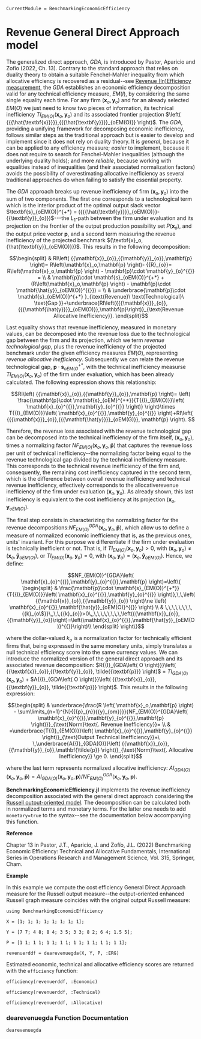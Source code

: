 ```@meta
CurrentModule = BenchmarkingEconomicEfficiency
```
# Revenue General Direct Approach model

The generalized direct approach, *GDA*, is introduced by Pastor, Aparicio and Zofío (2022, Ch. 13). Contrary to the standard approach that relies on duality theory to obtain a suitable Fenchel-Mahler inequality from which allocative efficiency is recovered as a residual--see [Revenue (In)Efficiency measurement](@ref), the *GDA* establishes an economic efficiency decomposition valid for any technical efficiency measure, $EM(I)$, by considering the same single equality each time. For any firm $\left( \textbf{x}_o,\textbf{y}_o\right)$ and for an already selected $EM(O)$ we just need to know two pieces of information, its technical inefficiency $T{{I}_{EM (O)}}\left( \textbf{x}_o,\textbf{y}_o \right)$ and its associated frontier projection $\left( {{{\hat{\textbf{x}}}}},{{{\hat{\textbf{y}}}}_{oEM(O)}} \right)$. The $GDA$, providing a unifying framework for decomposing economic inefficiency, follows similar steps as the traditional approach but is easier to develop and implement since it does not rely on duality theory. It is *general*, because it can be applied to any efficiency measure; *easier* to implement, because it does not require to search for Fenchel-Mahler inequalities (although the underlying duality holds); and more *reliable*, because working with equalities instead of inequalities (and their associated normalization factors) avoids the possibility of overestimating allocative inefficiency as several traditional approaches do when failing to satisfy the essential property.

The *GDA* approach breaks up revenue inefficiency of firm $\left( \textbf{x}_{o}^{{}},\textbf{y}_{o}^{{}} \right)$ into the sum of two components. The first one corresponds to a technological term which is the interior product of the optimal output slack vector $\textbf{s}_{oEM(O)}^{+*} = ({{{\hat{\textbf{y}}}}_{oEM(O)}}-{{\textbf{y}}_{o}})$---the $L_1$-path between the firm under evaluation and its projection on the frontier of the output production possibility set $P(\textbf{x}_o)$, and the output price vector $\textbf{p}$, and a second term measuring the revenue inefficiency of the projected benchmark $(\textbf{x}_o,{\hat{\textbf{y}}_{oEM(O)}})$. This results in the following decomposition:

```math
\begin{split}
& RI\left( {{\mathbf{x}}_{o}},{{\mathbf{y}}_{o}},\mathbf{p} \right)= R\left(\mathbf{x}_o,\mathbf{p} \right)- {{R}_{o}}= R\left(\mathbf{x}_o,\mathbf{p} \right) - \mathbf{p}\cdot \mathbf{y}_{o}^{{}} =    \\ 
& \mathbf{p}\cdot \mathbf{s}_{oEM(O)}^{+*} + (R\left(\mathbf{x}_o,\mathbf{p} \right) - \mathbf{p}\cdot \mathbf{\hat{y}}_{oEM(O)}^{{}}) = \\ 
& \underbrace{\mathbf{p}\cdot \mathbf{s}_{oEM(O)}^{+*} }_{\text{Revenue}\ \text{Technological}\ \text{Gap }}+\underbrace{RI\left({{{\mathbf{x}}}_{o}}, {{{\mathbf{\hat{y}}}}_{oEM(O)}},\mathbf{p}\right)}_{\text{Revenue Allocative Inefficiency}}. 
\end{split}
```
Last equality shows that revenue inefficiency, measured in monetary values, can be decomposed into the revenue loss due to the technological gap between the firm and its projection, which we term *revenue technological gap*, plus the revenue inefficiency of the projected benchmark under the given efficiency measures $EM(O)$, representing *revenue allocative inefficiency*.  Subsequently we can relate the revenue technological gap, $\mathbf{p}\cdot \mathbf{s}_{oEM(O}^{+*}$, with the technical inefficiency measurse $T{{I}_{EM(O)}}\left( {{\textbf{x}}_{o}},{{\textbf{y}}_{o}} \right)$ of the firm under evaluation, which has been already calculated. The following expression shows this relationship:  

```math
RI\left( {{\mathbf{x}}_{o}},{{\mathbf{y}}_{o}},\mathbf{p} \right)=  
 \left( \frac{\mathbf{p}\cdot \mathbf{s}_{oEM}^{+*}}{T{{I}_{EM(O)}}\left( \mathbf{x}_{o}^{{}},\mathbf{y}_{o}^{{}} \right)} \right)\times T{{I}_{EM(O)}}\left( \mathbf{x}_{o}^{{}},\mathbf{y}_{o}^{{}} \right)+RI\left( {{{\mathbf{x}}}_{o}},{{{\mathbf{\hat{y}}}}_{oEM(G)}}, \mathbf{p} \right).  
```

Therefore, the revenue loss associated with the revenue technological gap can be decomposed into the technical inefficiency of the firm itself, $\left( \mathbf{x}_{o}^{{}},\mathbf{y}_{o}^{{}} \right)$, times a normalizing factor $N{{F}_{EM(O)}}\left( {{\textbf{x}}_{o}},{{\textbf{y}}_{o}},\mathbf{\tilde{p}} \right)$ that captures the revenue loss per unit of technical inefficiency--the normalizing factor being equal to the revenue technological gap divided by the technical inefficiency measure. This corresponds to the technical revenue inefficiency of the firm and, consequently, the remaining cost inefficiency captured in the second term, which is the difference between overall revenue inefficiency and technical revenue inefficiency, effectively corresponds to the allocativerevenue inefficiency of the firm under evaluation $\left( \mathbf{x}_{o}^{{}},\mathbf{y}_{o}^{{}} \right)$. As already shown, this last inefficiency is equivalent to the cost inefficiency at its projection $\left( {{{\mathbf{x}_o}}},{{{\mathbf{y}}}_{oEM(O)}} \right)$. 

The final step consists in characterizing the normalizing factor for the revenue decompositions:$N{{F}_{EM(O)}^{GDA}}\left( {{\textbf{x}}_{o}},{{\textbf{y}}_{o}},\mathbf{\tilde{p}} \right)$, which allow us to define a measure of normalized economic inefficiency that is, as the previous ones, units' invariant. For this purpose we differentiate if the firm under evaluation is technically inefficient or not. That is, if $T{{I}_{EM(O)}}\left( {{\textbf{x}}_{o}},{{\textbf{y}}_{o}} \right)>0$, with $\left( {{\mathbf{x}}_{o}},{{\mathbf{y}}_{o}} \right)\ne \left( \mathbf{x}_{o}^{{}},\mathbf{\hat{y}}_{oEM(O)}^{{}} \right)$, or $T{{I}_{EM(O)}}\left( {{\textbf{x}}_{o}},{{\textbf{y}}_{o}} \right) = 0$, with $\left( {{\mathbf{x}}_{o}},{{\mathbf{y}}_{o}} \right) = \left( \mathbf{x}_{o}^{{}},\mathbf{\hat{y}}_{oEM(O)}^{{}} \right)$. Hence, we define:

```math
NF_{EM(O)}^{GDA}\left( \mathbf{x}_{o}^{{}},\mathbf{y}_{o}^{{}},\mathbf{p} \right)=\left\{ 
\begin{split}
& \frac{\mathbf{p}\cdot \mathbf{s}_{EM(O)}^{+*}}{T{{I}_{EM(O)}}\left( \mathbf{x}_{o}^{{}},\mathbf{y}_{o}^{{}} \right)},\,\,\left( {{\mathbf{x}}_{o}},{{\mathbf{y}}_{o}} \right)\ne \left( \mathbf{x}_{o}^{{}},\mathbf{\hat{y}}_{oEM(O)}^{{}} \right) \\ 
& \,\,\,\,\,\,\,\,{{k}_{o\$}}\,,\,\,{{k}_{o}}>0\,,\,\,\,\,\,\,\,\,\left({{\mathbf{x}}_{o}},{{\mathbf{y}}_{o}}\right)=\left(\mathbf{x}_{o}^{{}},\mathbf{\hat{y}}_{oEM(O)}^{{}}\right)\\
\end{split}
\right\}
```
where the dollar-valued $k_{o}$ is a normalization factor for technically efficient firms that, being expressed in the same monetary units, simply translates a null technical efficiency score into the same currency values. We can introduce the normalized version of the general direct approach and its associated revenue decomposition: $R{{I}_{GDA\left( O \right)}}\left( {{\textbf{x}}_{o}},{{\textbf{y}}_{o}}, \tilde{{\textbf{p}}} \right)$ = $T{{I}_{GDA\left( O \right)}}\left( {{\textbf{x}}_{o}},{{\textbf{y}}_{o}} \right)$ +  $A{{I}_{GDA\left( O \right)}}\left( {{\textbf{x}}_{o}},{{\textbf{y}}_{o}}, \tilde{{\textbf{p}}} \right)$. This results in the following expression: 

```math
\begin{split}
& \underbrace{\frac{R \left( \mathbf{x}_o,\mathbf{p} \right) - \sum\limits_{n=1}^{N}{{{p}_{n}}{{y}_{om}}}}{NF_{EM(O)}^{GDA}\left( \mathbf{x}_{o}^{{}},\mathbf{y}_{o}^{{}},\mathbf{p} \right)}}_{\text{Norm}\text{. Revenue Inefficiency}}= \\ 
& =\underbrace{T{{I}_{EM(O)}}\left( \mathbf{x}_{o}^{{}},\mathbf{y}_{o}^{{}} \right)}_{\text{Output Technical Inefficiency}}+\ \,\underbrace{A{{I}_{GDA(O)}}\left( {{\mathbf{x}}_{o}},{{\mathbf{y}}_{o}},\mathbf{\tilde{p}} \right)}_{\text{Norm}\text{. Allocative Inefficiency}} \ge 0.  
\end{split}
```

where the last term represents normalized allocative inefficiency: $A{{I}_{GDA(O)}}\left( {{\mathbf{x}}_{o}},{{\mathbf{y}}_{o}},\mathbf{\tilde{p}} \right) = A{{I}_{GDA(O)}}\left( {{\mathbf{x}}_{o}},{{\mathbf{y}}_{o}},\mathbf{p}\right) / NF_{EM(O)}^{GDA}\left(\mathbf{x}_{o}^{{}},\mathbf{y}_{o}^{{}},\mathbf{p} \right)$.

**BenchmarkingEconomicEfficiency.jl** implements the revenue inefficiency decomposition associated with the general direct approach considering the [Russell output-oriented model](https://javierbarbero.github.io/DataEnvelopmentAnalysis.jl/stable/technical/russell/#Russell-Output-Model). The decomposition can be calculated both in normalized terms and monetary terms. For the latter one needs to add `monetary=true` to the syntax--see the documentation below accompanying this function.  

**Reference**

Chapter 13 in Pastor, J.T., Aparicio, J. and Zofío, J.L. (2022) Benchmarking Economic Efficiency: Technical and Allocative Fundamentals, International Series in Operations Research and Management Science, Vol. 315,  Springer, Cham. 

**Example**

In this example we compute the cost efficiency General Direct Approach measure for the Russell output measure--the output-oriented enhanced Russell graph measure coincides with the original output Russell measure:

```@example revenuegda
using BenchmarkingEconomicEfficiency

X = [1; 1; 1; 1; 1; 1; 1; 1];

Y = [7 7; 4 8; 8 4; 3 5; 3 3; 8 2; 6 4; 1.5 5];

P = [1 1; 1 1; 1 1; 1 1; 1 1; 1 1; 1 1; 1 1];

revenuerddf = dearevenuegda(X, Y, P, :ERG)
```

Estimated economic, technical and allocative efficiency scores are returned with the `efficiency` function:
```@example revenuegda
efficiency(revenuerddf, :Economic)
```

```@example revenuegda
efficiency(revenuerddf, :Technical)
```

```@example revenuegda
efficiency(revenuerddf, :Allocative)
```

### dearevenuegda Function Documentation

```@docs
dearevenuegda
```

